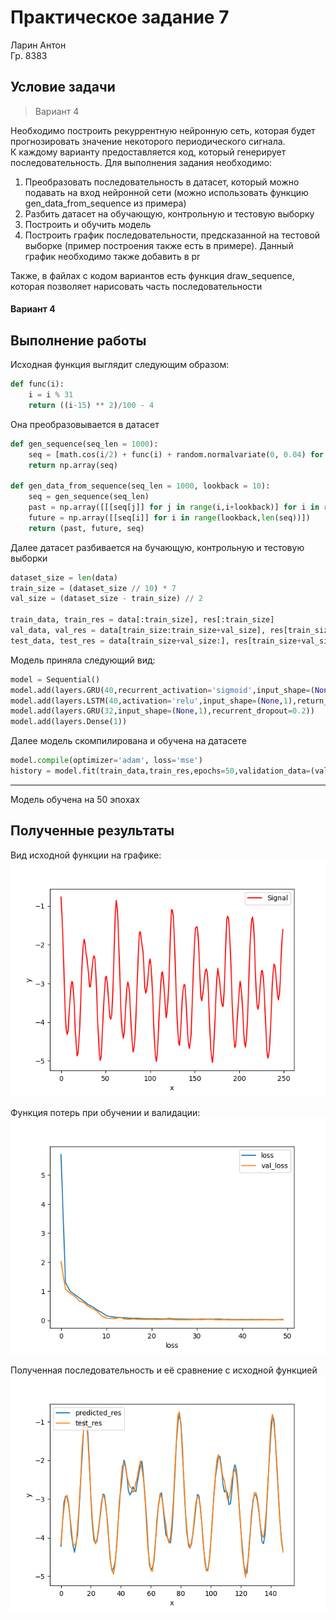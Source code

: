 # Практическое задание 7
Ларин Антон  
Гр. 8383
  
## Условие задачи

> Вариант 4  

Необходимо построить рекуррентную нейронную сеть, которая будет прогнозировать значение некоторого периодического сигнала.  
К каждому варианту предоставляется код, который генерирует последовательность. Для выполнения задания необходимо:  
1. Преобразовать последовательность в датасет, который можно подавать на вход нейронной сети (можно использовать функцию gen_data_from_sequence из примера)
2. Разбить датасет на обучающую, контрольную и тестовую выборку
3. Построить и обучить модель
4. Построить график последовательности, предсказанной на тестовой выборке (пример построения также есть в примере). Данный график необходимо также добавить в pr
  
Также, в файлах с кодом вариантов есть функция draw_sequence, которая позволяет нарисовать часть последовательности  

#### Вариант 4

## Выполнение работы

Исходная функция выглядит следующим образом:
```python
def func(i):
    i = i % 31
    return ((i-15) ** 2)/100 - 4
```
  
Она преобразовывается в датасет
```python
def gen_sequence(seq_len = 1000):
    seq = [math.cos(i/2) + func(i) + random.normalvariate(0, 0.04) for i in range(seq_len)]
    return np.array(seq)

def gen_data_from_sequence(seq_len = 1000, lookback = 10):
    seq = gen_sequence(seq_len)
    past = np.array([[[seq[j]] for j in range(i,i+lookback)] for i in range(len(seq) - lookback)])
    future = np.array([[seq[i]] for i in range(lookback,len(seq))])
    return (past, future, seq)
```
  
Далее датасет разбивается на бучающую, контрольную и тестовую выборки  
```python
dataset_size = len(data)
train_size = (dataset_size // 10) * 7
val_size = (dataset_size - train_size) // 2

train_data, train_res = data[:train_size], res[:train_size]
val_data, val_res = data[train_size:train_size+val_size], res[train_size:train_size+val_size]
test_data, test_res = data[train_size+val_size:], res[train_size+val_size:]
```

Модель приняла следующий вид:
```python
model = Sequential()
model.add(layers.GRU(40,recurrent_activation='sigmoid',input_shape=(None,1),return_sequences=True))
model.add(layers.LSTM(40,activation='relu',input_shape=(None,1),return_sequences=True,dropout=0.2))
model.add(layers.GRU(32,input_shape=(None,1),recurrent_dropout=0.2))
model.add(layers.Dense(1))
```

Далее модель скомпилирована и обучена на датасете  
```python
model.compile(optimizer='adam', loss='mse')
history = model.fit(train_data,train_res,epochs=50,validation_data=(val_data, val_res))
```
---  

Модель обучена на 50 эпохах 

## Полученные результаты
Вид исходной функции на графике:
![Сигнал](images/signal.png)

Функция потерь при обучении и валидации:  
![Потери](images/loss.png)

Полученная последовательность и её сравнение с исходной функцией  
![Результат](images/res.png)